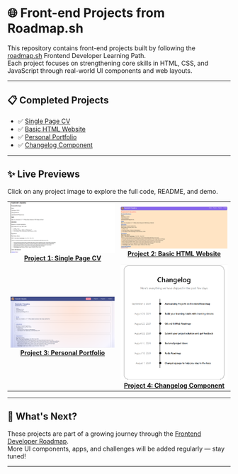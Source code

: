 # 🌐 Front-end Projects from Roadmap.sh

This repository contains front-end projects built by following the [roadmap.sh](https://roadmap.sh/) Frontend Developer Learning Path.  
Each project focuses on strengthening core skills in HTML, CSS, and JavaScript through real-world UI components and web layouts.

---

## 📋 Completed Projects

- ✅ [Single Page CV](https://roadmap.sh/projects/single-page-cv)
- ✅ [Basic HTML Website](https://roadmap.sh/projects/basic-html-website)
- ✅ [Personal Portfolio](https://roadmap.sh/projects/portfolio-website)
- ✅ [Changelog Component](https://roadmap.sh/projects/changelog-component)

---

## ✨ Live Previews

Click on any project image to explore the full code, README, and demo.

<div align="center">

<table>
  <tr>
    <td align="center">
      <a href="Project 1 Single Page CV/">
        <img src="Project 1 Single Page CV/assets/demo.png" width="300px" alt="Single Page CV Demo"/><br/>
        <strong>Project 1: Single Page CV</strong>
      </a>
    </td>
    <td align="center">
      <a href="Project 2 Basic Html Website/">
        <img src="Project 2 Basic Html Website/assets/demo.png" width="300px" alt="Basic HTML Website Demo"/><br/>
        <strong>Project 2: Basic HTML Website</strong>
      </a>
    </td>
  </tr>
  <tr>
    <td align="center">
      <a href="Project 3 Personal portfolio/">
        <img src="Project 3 Personal portfolio/assets/demo.png" width="300px" alt="Personal Portfolio Demo"/><br/>
        <strong>Project 3: Personal Portfolio</strong>
      </a>
    </td>
    <td align="center">
      <a href="Project 4 Changelog Component/">
        <img src="Project 4 Changelog Component/assets/demo.png" width="300px" alt="Changelog Component Demo"/><br/>
        <strong>Project 4: Changelog Component</strong>
      </a>
    </td>
  </tr>
</table>

</div>

---

## 🧠 What's Next?

These projects are part of a growing journey through the [Frontend Developer Roadmap](https://roadmap.sh/frontend).  
More UI components, apps, and challenges will be added regularly — stay tuned!

---
